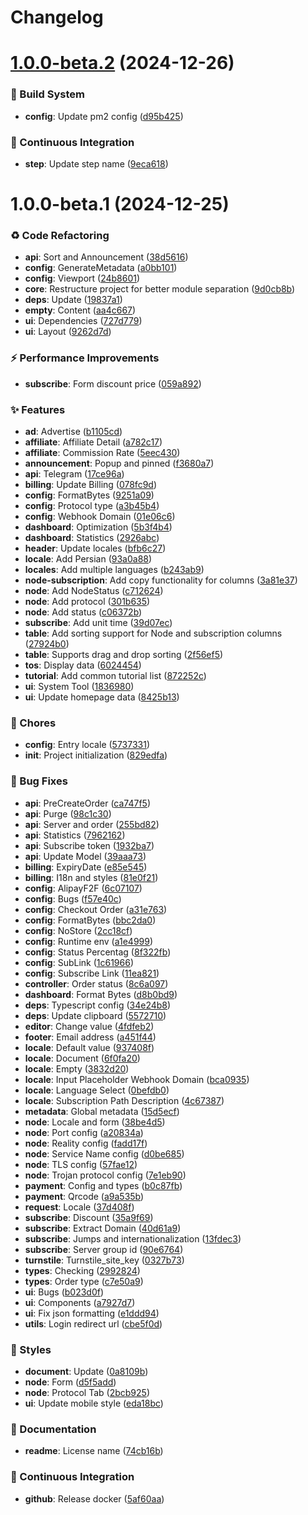 <a name="readme-top"></a>
# Changelog

# [1.0.0-beta.2](https://github.com/perfect-panel/ppanel-web/compare/v1.0.0-beta.1...v1.0.0-beta.2) (2024-12-26)


### 👷 Build System

* **config**:  Update pm2 config ([d95b425](https://github.com/perfect-panel/ppanel-web/commit/d95b425))


### 🔧 Continuous Integration

* **step**: Update step name ([9eca618](https://github.com/perfect-panel/ppanel-web/commit/9eca618))

# 1.0.0-beta.1 (2024-12-25)


### ♻ Code Refactoring

* **api**: Sort and Announcement ([38d5616](https://github.com/perfect-panel/ppanel-web/commit/38d5616))
* **config**: GenerateMetadata ([a0bb101](https://github.com/perfect-panel/ppanel-web/commit/a0bb101))
* **config**: Viewport ([24b8601](https://github.com/perfect-panel/ppanel-web/commit/24b8601))
* **core**: Restructure project for better module separation ([9d0cb8b](https://github.com/perfect-panel/ppanel-web/commit/9d0cb8b))
* **deps**: Update ([19837a1](https://github.com/perfect-panel/ppanel-web/commit/19837a1))
* **empty**: Content ([aa4c667](https://github.com/perfect-panel/ppanel-web/commit/aa4c667))
* **ui**: Dependencies ([727d779](https://github.com/perfect-panel/ppanel-web/commit/727d779))
* **ui**: Layout ([9262d7d](https://github.com/perfect-panel/ppanel-web/commit/9262d7d))


### ⚡ Performance Improvements

* **subscribe**: Form discount price ([059a892](https://github.com/perfect-panel/ppanel-web/commit/059a892))


### ✨ Features

* **ad**: Advertise ([b1105cd](https://github.com/perfect-panel/ppanel-web/commit/b1105cd))
* **affiliate**: Affiliate Detail ([a782c17](https://github.com/perfect-panel/ppanel-web/commit/a782c17))
* **affiliate**: Commission Rate ([5eec430](https://github.com/perfect-panel/ppanel-web/commit/5eec430))
* **announcement**: Popup and pinned ([f3680a7](https://github.com/perfect-panel/ppanel-web/commit/f3680a7))
* **api**: Telegram ([17ce96a](https://github.com/perfect-panel/ppanel-web/commit/17ce96a))
* **billing**: Update Billing ([078fc9d](https://github.com/perfect-panel/ppanel-web/commit/078fc9d))
* **config**: FormatBytes ([9251a09](https://github.com/perfect-panel/ppanel-web/commit/9251a09))
* **config**: Protocol type ([a3b45b4](https://github.com/perfect-panel/ppanel-web/commit/a3b45b4))
* **config**: Webhook Domain ([01e06c6](https://github.com/perfect-panel/ppanel-web/commit/01e06c6))
* **dashboard**: Optimization ([5b3f4b4](https://github.com/perfect-panel/ppanel-web/commit/5b3f4b4))
* **dashboard**: Statistics ([2926abc](https://github.com/perfect-panel/ppanel-web/commit/2926abc))
* **header**: Update locales ([bfb6c27](https://github.com/perfect-panel/ppanel-web/commit/bfb6c27))
* **locale**: Add Persian ([93a0a88](https://github.com/perfect-panel/ppanel-web/commit/93a0a88))
* **locales**: Add multiple languages ([b243ab9](https://github.com/perfect-panel/ppanel-web/commit/b243ab9))
* **node-subscription**: Add copy functionality for columns ([3a81e37](https://github.com/perfect-panel/ppanel-web/commit/3a81e37))
* **node**: Add NodeStatus ([c712624](https://github.com/perfect-panel/ppanel-web/commit/c712624))
* **node**: Add protocol ([301b635](https://github.com/perfect-panel/ppanel-web/commit/301b635))
* **node**: Add status ([c06372b](https://github.com/perfect-panel/ppanel-web/commit/c06372b))
* **subscribe**: Add unit time ([39d07ec](https://github.com/perfect-panel/ppanel-web/commit/39d07ec))
* **table**: Add sorting support for Node and subscription columns ([27924b0](https://github.com/perfect-panel/ppanel-web/commit/27924b0))
* **table**: Supports drag and drop sorting ([2f56ef5](https://github.com/perfect-panel/ppanel-web/commit/2f56ef5))
* **tos**: Display data ([6024454](https://github.com/perfect-panel/ppanel-web/commit/6024454))
* **tutorial**: Add common tutorial list ([872252c](https://github.com/perfect-panel/ppanel-web/commit/872252c))
* **ui**: System Tool ([1836980](https://github.com/perfect-panel/ppanel-web/commit/1836980))
* **ui**: Update homepage data ([8425b13](https://github.com/perfect-panel/ppanel-web/commit/8425b13))


### 🎫 Chores

* **config**: Entry locale ([5737331](https://github.com/perfect-panel/ppanel-web/commit/5737331))
* **init**: Project initialization ([829edfa](https://github.com/perfect-panel/ppanel-web/commit/829edfa))


### 🐛 Bug Fixes

* **api**: PreCreateOrder ([ca747f5](https://github.com/perfect-panel/ppanel-web/commit/ca747f5))
* **api**: Purge ([98c1c30](https://github.com/perfect-panel/ppanel-web/commit/98c1c30))
* **api**: Server and order ([255bd82](https://github.com/perfect-panel/ppanel-web/commit/255bd82))
* **api**: Statistics ([7962162](https://github.com/perfect-panel/ppanel-web/commit/7962162))
* **api**: Subscribe token ([1932ba7](https://github.com/perfect-panel/ppanel-web/commit/1932ba7))
* **api**: Update Model ([39aaa73](https://github.com/perfect-panel/ppanel-web/commit/39aaa73))
* **billing**: ExpiryDate ([e85e545](https://github.com/perfect-panel/ppanel-web/commit/e85e545))
* **billing**: I18n and styles ([81e0f21](https://github.com/perfect-panel/ppanel-web/commit/81e0f21))
* **config**: AlipayF2F ([6c07107](https://github.com/perfect-panel/ppanel-web/commit/6c07107))
* **config**: Bugs ([f57e40c](https://github.com/perfect-panel/ppanel-web/commit/f57e40c))
* **config**: Checkout Order ([a31e763](https://github.com/perfect-panel/ppanel-web/commit/a31e763))
* **config**: FormatBytes ([bbc2da0](https://github.com/perfect-panel/ppanel-web/commit/bbc2da0))
* **config**: NoStore ([2cc18cf](https://github.com/perfect-panel/ppanel-web/commit/2cc18cf))
* **config**: Runtime env ([a1e4999](https://github.com/perfect-panel/ppanel-web/commit/a1e4999))
* **config**: Status Percentag ([8f322fb](https://github.com/perfect-panel/ppanel-web/commit/8f322fb))
* **config**: SubLink ([1c61966](https://github.com/perfect-panel/ppanel-web/commit/1c61966))
* **config**: Subscribe Link ([11ea821](https://github.com/perfect-panel/ppanel-web/commit/11ea821))
* **controller**: Order status ([8c6a097](https://github.com/perfect-panel/ppanel-web/commit/8c6a097))
* **dashboard**: Format Bytes ([d8b0bd9](https://github.com/perfect-panel/ppanel-web/commit/d8b0bd9))
* **deps**: Typescript config ([34e24b8](https://github.com/perfect-panel/ppanel-web/commit/34e24b8))
* **deps**: Update clipboard ([5572710](https://github.com/perfect-panel/ppanel-web/commit/5572710))
* **editor**: Change value ([4fdfeb2](https://github.com/perfect-panel/ppanel-web/commit/4fdfeb2))
* **footer**: Email address ([a451f44](https://github.com/perfect-panel/ppanel-web/commit/a451f44))
* **locale**: Default value ([937408f](https://github.com/perfect-panel/ppanel-web/commit/937408f))
* **locale**: Document ([6f0fa20](https://github.com/perfect-panel/ppanel-web/commit/6f0fa20))
* **locale**: Empty ([3832d20](https://github.com/perfect-panel/ppanel-web/commit/3832d20))
* **locale**: Input Placeholder Webhook Domain ([bca0935](https://github.com/perfect-panel/ppanel-web/commit/bca0935))
* **locale**: Language Select ([0befdb0](https://github.com/perfect-panel/ppanel-web/commit/0befdb0))
* **locale**: Subscription Path Description ([4c67387](https://github.com/perfect-panel/ppanel-web/commit/4c67387))
* **metadata**: Global metadata ([15d5ecf](https://github.com/perfect-panel/ppanel-web/commit/15d5ecf))
* **node**: Locale and form ([38be4d5](https://github.com/perfect-panel/ppanel-web/commit/38be4d5))
* **node**: Port config ([a20834a](https://github.com/perfect-panel/ppanel-web/commit/a20834a))
* **node**: Reality config ([fadd17f](https://github.com/perfect-panel/ppanel-web/commit/fadd17f))
* **node**: Service Name config ([d0be685](https://github.com/perfect-panel/ppanel-web/commit/d0be685))
* **node**: TLS config ([57fae12](https://github.com/perfect-panel/ppanel-web/commit/57fae12))
* **node**: Trojan protocol config ([7e1eb90](https://github.com/perfect-panel/ppanel-web/commit/7e1eb90))
* **payment**: Config and types ([b0c87fb](https://github.com/perfect-panel/ppanel-web/commit/b0c87fb))
* **payment**: Qrcode ([a9a535b](https://github.com/perfect-panel/ppanel-web/commit/a9a535b))
* **request**: Locale ([37d408f](https://github.com/perfect-panel/ppanel-web/commit/37d408f))
* **subscribe**: Discount ([35a9f69](https://github.com/perfect-panel/ppanel-web/commit/35a9f69))
* **subscribe**: Extract Domain ([40d61a9](https://github.com/perfect-panel/ppanel-web/commit/40d61a9))
* **subscribe**: Jumps and internationalization ([13fdec3](https://github.com/perfect-panel/ppanel-web/commit/13fdec3))
* **subscribe**: Server group id ([90e6764](https://github.com/perfect-panel/ppanel-web/commit/90e6764))
* **turnstile**: Turnstile_site_key ([0327b73](https://github.com/perfect-panel/ppanel-web/commit/0327b73))
* **types**: Checking ([2992824](https://github.com/perfect-panel/ppanel-web/commit/2992824))
* **types**: Order type ([c7e50a9](https://github.com/perfect-panel/ppanel-web/commit/c7e50a9))
* **ui**: Bugs ([b023d0f](https://github.com/perfect-panel/ppanel-web/commit/b023d0f))
* **ui**: Components ([a7927d7](https://github.com/perfect-panel/ppanel-web/commit/a7927d7))
* **ui**: Fix json formatting ([e1ddd94](https://github.com/perfect-panel/ppanel-web/commit/e1ddd94))
* **utils**: Login redirect url ([cbe5f0d](https://github.com/perfect-panel/ppanel-web/commit/cbe5f0d))


### 💄 Styles

* **document**: Update ([0a8109b](https://github.com/perfect-panel/ppanel-web/commit/0a8109b))
* **node**: Form ([d5f5add](https://github.com/perfect-panel/ppanel-web/commit/d5f5add))
* **node**: Protocol Tab ([2bcb925](https://github.com/perfect-panel/ppanel-web/commit/2bcb925))
* **ui**: Update mobile style ([eda18bc](https://github.com/perfect-panel/ppanel-web/commit/eda18bc))


### 📝 Documentation

* **readme**: License name ([74cb16b](https://github.com/perfect-panel/ppanel-web/commit/74cb16b))


### 🔧 Continuous Integration

* **github**: Release docker ([5af60aa](https://github.com/perfect-panel/ppanel-web/commit/5af60aa))
